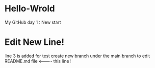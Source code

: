 # Hello-Wrold
My GitHub day 1 : New start
# Edit New Line!
line 3 is added for test create new branch under the main branch to edit README.md file <---- this line !
